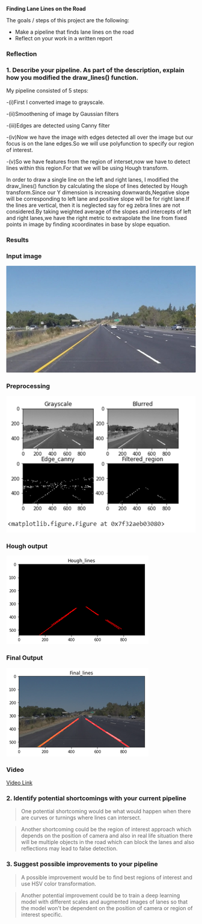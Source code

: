
**Finding Lane Lines on the Road**

The goals / steps of this project are the following:
* Make a pipeline that finds lane lines on the road
* Reflect on your work in a written report


### Reflection

### 1. Describe your pipeline. As part of the description, explain how you modified the draw_lines() function.

My pipeline consisted of 5 steps:

-(i)First I converted image to grayscale.

-(ii)Smoothening of image by Gaussian filters

-(iii)Edges are detected using Canny filter

-(iv)Now we have the image with edges detected all over the image but our focus is on the lane edges.So we will use polyfunction to specify our region of interest.

-(v)So we have features from the region of interset,now we have to detect lines within this region.For that we will be using Hough transform.

In order to draw a single line on the left and right lanes, I modified the draw_lines() function by calculating the slope of lines detected by Hough transform.Since our Y dimension is increasing downwards,Negative slope will be corresponding to left lane and positive slope will be for right lane.If the lines are vertical, then it is neglected say for eg zebra lines are not considered.By taking weighted average of the slopes and intercepts of left and right lanes,we have the right metric to extrapolate the line from fixed points in image by finding xcoordinates in base by slope equation.

### Results

### Input image
![alt text](https://github.com/hari1106/Lane-Detection-Autonomous-Car/blob/master/test_images/solidYellowLeft.jpg)
### Preprocessing
![alt text](https://github.com/hari1106/Lane-Detection-Autonomous-Car/blob/master/writeup_images/filters.png)

### Hough output
![alt text](https://github.com/hari1106/Lane-Detection-Autonomous-Car/blob/master/writeup_images/hough.png)

### Final Output
![alt text](https://github.com/hari1106/Lane-Detection-Autonomous-Car/blob/master/writeup_images/final.png)

### Video
[Video Link](https://github.com/hari1106/Lane-Detection-Autonomous-Car/blob/master/test_videos_output/solidWhiteRight.mp4)

### 2. Identify potential shortcomings with your current pipeline

>One potential shortcoming would be what would happen when there are curves or turnings where lines can intersect.

>Another shortcoming could be the region of interest approach which depends on the position of camera and also in real life situation there will be multiple objects in the road which can block the lanes and also reflections may lead to false detection.


### 3. Suggest possible improvements to your pipeline

>A possible improvement would be to find best regions of interest and use HSV color transformation.

>Another potential improvement could be to train a deep learning model with different scales and augmented images of lanes so that the model won't be dependent on the position of camera or region of interest specific.
